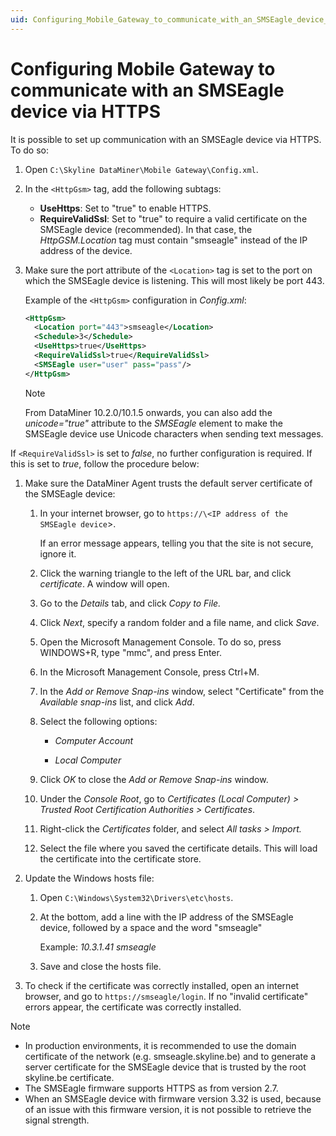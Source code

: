 ```yaml
---
uid: Configuring_Mobile_Gateway_to_communicate_with_an_SMSEagle_device_via_HTTPS
---
```


# Configuring Mobile Gateway to communicate with an SMSEagle device via HTTPS

It is possible to set up communication with an SMSEagle device via HTTPS. To do so:

1. Open `C:\Skyline DataMiner\Mobile Gateway\Config.xml`.

1. In the `<HttpGsm>` tag, add the following subtags:

   - **UseHttps**: Set to "true" to enable HTTPS.
   - **RequireValidSsl**: Set to "true" to require a valid certificate on the SMSEagle device (recommended). In that case, the *HttpGSM.Location* tag must contain "smseagle" instead of the IP address of the device.

1. Make sure the port attribute of the `<Location>` tag is set to the port on which the SMSEagle device is listening. This will most likely be port 443.

   Example of the `<HttpGsm>` configuration in *Config.xml*:

   ```xml
   <HttpGsm>
     <Location port="443">smseagle</Location>
     <Schedule>3</Schedule>
     <UseHttps>true</UseHttps>
     <RequireValidSsl>true</RequireValidSsl>
     <SMSEagle user="user" pass="pass"/>
   </HttpGsm>
   ```

   > [!NOTE]
   > From DataMiner 10.2.0/10.1.5 onwards, you can also add the *unicode="true"* attribute to the *SMSEagle* element to make the SMSEagle device use Unicode characters when sending text messages.

If `<RequireValidSsl>` is set to *false*, no further configuration is required. If this is set to *true*, follow the procedure below:

1. Make sure the DataMiner Agent trusts the default server certificate of the SMSEagle device:

   1. In your internet browser, go to `https://\<IP address of the SMSEagle device`>.

      If an error message appears, telling you that the site is not secure, ignore it.

   1. Click the warning triangle to the left of the URL bar, and click *certificate*. A window will open.

   1. Go to the *Details* tab, and click *Copy to File.*

   1. Click *Next*, specify a random folder and a file name, and click *Save*.

   1. Open the Microsoft Management Console. To do so, press WINDOWS+R, type "mmc", and press Enter.

   1. In the Microsoft Management Console, press Ctrl+M.

   1. In the *Add or Remove Snap-ins* window, select "Certificate" from the *Available snap-ins* list, and click *Add*.

   1. Select the following options:

      - *Computer Account*

      - *Local Computer*

   1. Click *OK* to close the *Add or Remove Snap-ins* window.

   1. Under the *Console Root*, go to *Certificates (Local Computer) \> Trusted Root Certification Authorities \> Certificates*.

   1. Right-click the *Certificates* folder, and select *All tasks \> Import.*

   1. Select the file where you saved the certificate details. This will load the certificate into the certificate store.

1. Update the Windows hosts file:

   1. Open `C:\Windows\System32\Drivers\etc\hosts`.

   1. At the bottom, add a line with the IP address of the SMSEagle device, followed by a space and the word "smseagle"

      Example: *10.3.1.41 smseagle*

   1. Save and close the hosts file.

1. To check if the certificate was correctly installed, open an internet browser, and go to `https://smseagle/login`. If no "invalid certificate" errors appear, the certificate was correctly installed.

> [!NOTE]
>
> - In production environments, it is recommended to use the domain certificate of the network (e.g. smseagle.skyline.be) and to generate a server certificate for the SMSEagle device that is trusted by the root skyline.be certificate.
> - The SMSEagle firmware supports HTTPS as from version 2.7.
> - When an SMSEagle device with firmware version 3.32 is used, because of an issue with this firmware version, it is not possible to retrieve the signal strength.
